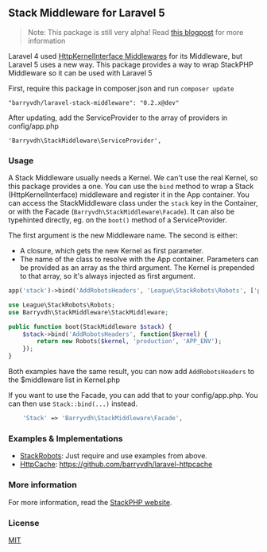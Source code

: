 ## Stack Middleware for Laravel 5

> Note: This package is still very alpha! Read [this blogpost](http://barryvdh.nl/laravel/2015/02/18/using-stackphp-middleware-in-laravel-5/) for more information

Laravel 4 used [HttpKernelInterface Middlewares](http://stackphp.com/middlewares/) for its Middleware, but Laravel 5 uses a new way.
This package provides a way to wrap StackPHP Middleware so it can be used with Laravel 5

First, require this package in composer.json and run `composer update`

    "barryvdh/laravel-stack-middleware": "0.2.x@dev"

After updating, add the ServiceProvider to the array of providers in config/app.php

    'Barryvdh\StackMiddleware\ServiceProvider',

### Usage

A Stack Middleware usually needs a Kernel. We can't use the real Kernel, so this package provides a one. 
You can use the `bind` method to wrap a Stack (HttpKernelInterface) middleware and register it in the App container.
You can access the StackMiddleware class under the `stack` key in the Container, or with the Facade (`Barryvdh\StackMiddleware\Facade`). It can also be typehinted directly, eg. on the `boot()` method of a ServiceProvider.

The first argument is the new Middleware name. The second is either:
 - A closure, which gets the new Kernel as first parameter.
 - The name of the class to resolve with the App container. Parameters can be provided as an array as the third argument. The Kernel is prepended to that array, so it's always injected as first argument.

```php
app('stack')->bind('AddRobotsHeaders', 'League\StackRobots\Robots', ['production', 'APP_ENV']);
```

```php
use League\StackRobots\Robots;
use Barryvdh\StackMiddleware\StackMiddleware;

public function boot(StackMiddleware $stack) {
    $stack->bind('AddRobotsHeaders', function($kernel) {
        return new Robots($kernel, 'production', 'APP_ENV');
    });
}
```  

Both examples have the same result, you can now add `AddRobotsHeaders` to the $middleware list in Kernel.php

If you want to use the Facade, you can add that to your config/app.php. You can then use `Stack::bind(...)` instead.

```php
    'Stack' => 'Barryvdh\StackMiddleware\Facade',
``` 

### Examples & Implementations

 - [StackRobots](https://github.com/thephpleague/stack-robots): Just require and use examples from above.
 - [HttpCache](http://symfony.com/doc/current/book/http_cache.html): https://github.com/barryvdh/laravel-httpcache

### More information
For more information, read the [StackPHP website](http://stackphp.com/).

### License
[MIT](LICENSE)
